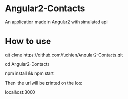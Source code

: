 # Angular2-Contacts
An application made in Angular2 with simulated api

# How to use

git clone https://github.com/fuchien/Angular2-Contacts.git

cd Angular2-Contacts

npm install && npm start

Then, the url will be printed on the log:

localhost:3000
